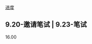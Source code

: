 [进度](https://xiaomi.jobs.f.mioffice.cn/campus/position/application?spread=J7NS6YR)

## 9.20-邀请笔试 | 9.23-笔试

16.00